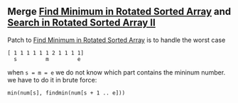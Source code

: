 ## Merge [Find Minimum in Rotated Sorted Array](../find-minimum-in-rotated-sorted-array) and [Search in Rotated Sorted Array II](../search-in-rotated-sorted-array-ii)

Patch to [Find Minimum in Rotated Sorted Array](../find-minimum-in-rotated-sorted-array) is
to handle the worst case

```
[ 1 1 1 1 1 1 2 1 1 1 1]
  s         m         e    
```

when `s = m = e` we do not know which part contains the mininum number.
we have to do it in brute force: 

```
min(num[s], findmin(num[s + 1 .. e]))
```
